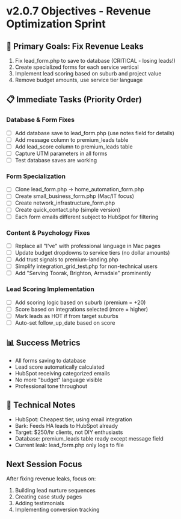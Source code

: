 # v2.0.7 Objectives - Revenue Optimization Sprint

## 🚨 Primary Goals: Fix Revenue Leaks
1. Fix lead_form.php to save to database (CRITICAL - losing leads!)
2. Create specialized forms for each service vertical
3. Implement lead scoring based on suburb and project value
4. Remove budget amounts, use service tier language

## 📋 Immediate Tasks (Priority Order)

### Database & Form Fixes
- [ ] Add database save to lead_form.php (use notes field for details)
- [ ] Add message column to premium_leads table
- [ ] Add lead_score column to premium_leads table
- [ ] Capture UTM parameters in all forms
- [ ] Test database saves are working

### Form Specialization
- [ ] Clone lead_form.php → home_automation_form.php
- [ ] Create small_business_form.php (Mac/IT focus)
- [ ] Create network_infrastructure_form.php
- [ ] Create quick_contact.php (simple version)
- [ ] Each form emails different subject to HubSpot for filtering

### Content & Psychology Fixes
- [ ] Replace all "I've" with professional language in Mac pages
- [ ] Update budget dropdowns to service tiers (no dollar amounts)
- [ ] Add trust signals to premium-landing.php
- [ ] Simplify integration_grid_test.php for non-technical users
- [ ] Add "Serving Toorak, Brighton, Armadale" prominently

### Lead Scoring Implementation
- [ ] Add scoring logic based on suburb (premium = +20)
- [ ] Score based on integrations selected (more = higher)
- [ ] Mark leads as HOT if from target suburbs
- [ ] Auto-set follow_up_date based on score

## 📊 Success Metrics
- All forms saving to database
- Lead score automatically calculated
- HubSpot receiving categorized emails
- No more "budget" language visible
- Professional tone throughout

## 🔧 Technical Notes
- HubSpot: Cheapest tier, using email integration
- Bark: Feeds HA leads to HubSpot already
- Target: $250/hr clients, not DIY enthusiasts
- Database: premium_leads table ready except message field
- Current leak: lead_form.php only logs to file

## Next Session Focus
After fixing revenue leaks, focus on:
1. Building lead nurture sequences
2. Creating case study pages
3. Adding testimonials
4. Implementing conversion tracking